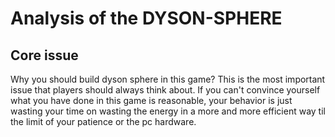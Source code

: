 # Analysis of the DYSON-SPHERE

## Core issue

Why you should build dyson sphere in this game? This is the most important issue that players should always think about. If you can't convince yourself what you have done in this game is reasonable, your behavior is just wasting your time on wasting the energy in a more and more efficient way til the limit of your patience or the pc hardware.
